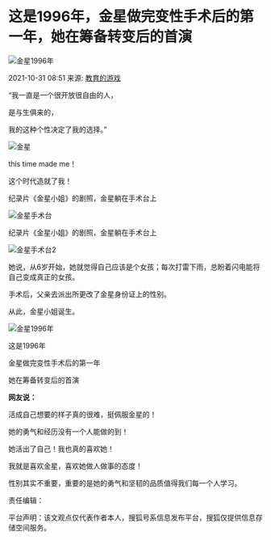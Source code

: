 # 这是1996年，金星做完变性手术后的第一年，她在筹备转变后的首演

![金星1996年](https://p7.itc.cn/q_70/images03/20211031/45bc5d4123254f52b4419de2a581d21d.gif)

2021-10-31 08:51 来源: [教育的游戏](https://www.sohu.com/?spm=smpc.content-abroad.content.1.17322528404435Fh6mzw)

“我一直是一个很开放很自由的人，

是与生俱来的，

我的这种个性决定了我的选择。”

![金星](https://p0.itc.cn/q_70/images03/20211031/a3f9ef3814b74b1ba671e85b0271be19.gif)

this time made me！

这个时代造就了我！

纪录片《金星小姐》的剧照，金星躺在手术台上

![金星手术台](https://p6.itc.cn/q_70/images03/20211031/f0b909fa61524a2a8f5fb77db75353a2.jpeg)

纪录片《金星小姐》的剧照，金星躺在手术台上

![金星手术台2](https://p7.itc.cn/q_70/images03/20211031/82f659883b87403ab963b97bc586f7ca.jpeg)

她说，从6岁开始，她就觉得自己应该是个女孩；每次打雷下雨，总盼着闪电能将自己变成真正的女孩。

手术后，父亲去派出所更改了金星身份证上的性别。

从此，金星小姐诞生。

![金星1996年](https://p9.itc.cn/q_70/images03/20211031/a6da4fd1be7845f6a1464cbbcc9f22d7.gif)

这是1996年

金星做完变性手术后的第一年

她在筹备转变后的首演

**网友说：**

活成自己想要的样子真的很难，挺佩服金星的！

她的勇气和经历没有一个人能做的到！

她活出了自己！我也真的喜欢她！

我就是喜欢金星，喜欢她做人做事的态度！

性别其实不重要，重要的是她的勇气和坚韧的品质值得我们每一个人学习。

责任编辑：

平台声明：该文观点仅代表作者本人，搜狐号系信息发布平台，搜狐仅提供信息存储空间服务。